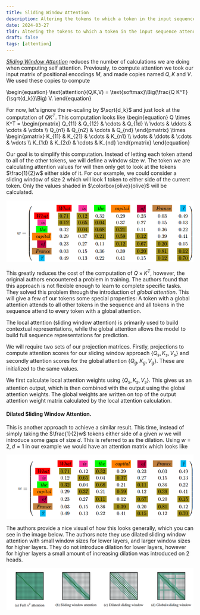 ```yaml
---
title: Sliding Window Attention
description: Altering the tokens to which a token in the input sequence attends.
date: 2024-03-27
tldr: Altering the tokens to which a token in the input sequence attends.
draft: false
tags: [attention] 
---
```


[*Sliding Window Attention*](https://arxiv.org/pdf/2004.05150.pdf) reduces the number of calculations we are doing when computing self attention. Previously, to compute attention we took our input matrix of positional encodings $M$, and made copies named $Q, K$ and $V$. We used these copies to compute

\begin{equation}
    \text{attention}(Q,K,V) = \text{softmax}\Big(\frac{Q K^T}{\sqrt{d_k}}\Big) V.
\end{equation}

For now, let's ignore the re-scaling by $\sqrt{d_k}$ and just look at the computation of $QK^T$. This computation looks like
\begin{equation}
    Q \times K^T = \begin{pmatrix}
        Q_{11} & Q_{12} & \cdots & Q_{1d} \\\\
\vdots & \ddots & \cdots & \vdots \\\\
Q_{n1} & Q_{n2} & \cdots & Q_{nd}
\end{pmatrix} \times
\begin{pmatrix}
K_{11} & K_{21} & \cdots & K_{n1} \\\\
\vdots & \ddots & \cdots & \vdots \\\\
K_{1d} & K_{2d} & \cdots & K_{nd}
    \end{pmatrix}
\end{equation}

Our goal is to simplify this computation. Instead of letting each token attend to all of the other tokens, we will define a window size $w$. The token we are calculating attention values for will then only get to look at the tokens $\frac{1}{2}w$ either side of it. For our example, we could consider a sliding window of size $2$ which will look $1$ token to either side of the current token. Only the values shaded in $\colorbox{olive}{olive}$ will be calculated.

![Sliding Window Attention Matrix](/img/sliding_window.png)

This greatly reduces the cost of the computation of $Q \times K^T$, however, the original authors encountered a problem in training. The authors found that this approach is not flexible enough to learn to complete specific tasks. They solved this problem through the introduction of *global attention*. This will give a few of our tokens some special properties: A token with a global attention attends to all other tokens in the sequence and all tokens in the sequence attend to every token with a global attention. 

The local attention (sliding window attention) is primarily used to build contextual representations, while the global attention allows the model to build full sequence representations for prediction. 

We will require two sets of our projection matrices. Firstly, projections to compute attention scores for our sliding window approach $\{Q_s, K_s, V_s\}$ and secondly attention scores for the global attention $\{Q_g,K_g,V_g\}$. These are initialized to the same values.

We first calculate local attention weights using $\{Q_s,K_s,V_s\}$. This gives us an attention output, which is then combined with the output using the global attention weights. The global weights are written on top of the output attention weight matrix calculated by the local attention calculation. 

#### Dilated Sliding Window Attention. 
This is another approach to achieve a similar result. This time, instead of simply taking the $\frac{1}{2}w$ tokens either side of a given $w$ we will introduce some gaps of size $d$. This is referred to as the dilation. Using $w=2, d=1$ in our example we would have an attention matrix which looks like   


![Dilated Sliding Window Attention Matrix](/img/dilated_sliding_window.png)


The authors provide a nice visual of how this looks generally, which you can see in the image below. The authors note they use dilated sliding window attention with small window sizes for lower layers, and larger window sizes for higher layers. They do not introduce dilation for lower layers, however for higher layers a small amount of increasing dilation was introduced on $2$ heads.


![Attention Matrix Visualizations from the Longformer Paper](/img/longformer.png)
